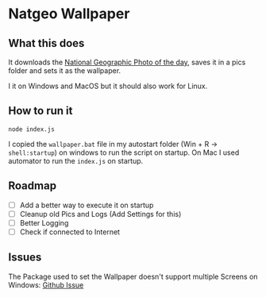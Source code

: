 # Natgeo Wallpaper

## What this does
It downloads the [National Geographic Photo of the day](https://www.nationalgeographic.com/photography/photo-of-the-day), saves it in a pics folder and sets it as the wallpaper.

I it on Windows and MacOS but it should also work for Linux.

## How to run it
`node index.js`

I copied the `wallpaper.bat` file in my autostart folder (Win + R -> `shell:startup`) on windows to run the script on startup.
On Mac I used automator to run the `index.js` on startup.

## Roadmap
- [ ] Add a better way to execute it on startup
- [ ] Cleanup old Pics and Logs (Add Settings for this)
- [ ] Better Logging
- [ ] Check if connected to Internet

## Issues
The Package used to set the Wallpaper doesn't support multiple Screens on Windows: [Github Issue](https://github.com/sindresorhus/wallpaper/issues/5)